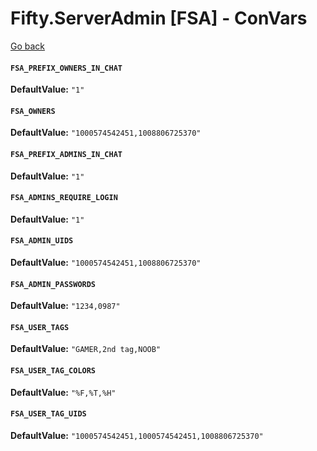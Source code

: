 # Fifty.ServerAdmin [FSA] - ConVars
[Go back](./docs_index.md)

#### `FSA_PREFIX_OWNERS_IN_CHAT`
**DefaultValue:** `"1"`

#### `FSA_OWNERS`
**DefaultValue:** `"1000574542451,1008806725370"`

#### `FSA_PREFIX_ADMINS_IN_CHAT`
**DefaultValue:** `"1"`

#### `FSA_ADMINS_REQUIRE_LOGIN`
**DefaultValue:** `"1"`

#### `FSA_ADMIN_UIDS`
**DefaultValue:** `"1000574542451,1008806725370"`

#### `FSA_ADMIN_PASSWORDS`
**DefaultValue:** `"1234,0987"`

#### `FSA_USER_TAGS`
**DefaultValue:** `"GAMER,2nd tag,NOOB"`

#### `FSA_USER_TAG_COLORS`
**DefaultValue:** `"%F,%T,%H"`

#### `FSA_USER_TAG_UIDS`
**DefaultValue:** `"1000574542451,1000574542451,1008806725370"`

